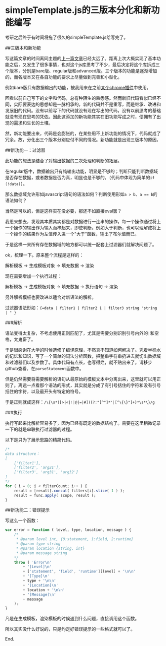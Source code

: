 simpleTemplate.js的三版本分化和新功能编写
===========================

考研之后终于有时间将拖了很久的simpleTemplate.js给写完了。

##三版本和新功能

写这篇文章的时间离同主题的[上一篇文章](http://blog.e10t.net/optimize-simpletemplatejs-by-myself/)已经太远了。距离上次大概实现了基本功能之后，又发生了很多事情，也对这个js库思考了不少，最后决定将这个库拆成三个版本，分别是bare版、regular版和advanced版。三个版本的功能是逐渐增加的，而各版本又在各自功能的要求上尽量做到完善和小型化。

例如bare版只有数据输出的功能，被我用来在之前[某个chrome插件](http://blog.e10t.net/chrome-extension-test-page-and-report/)中使用。

回看以前自己写下的文字和代码，总有种陌生的熟悉感。然而新旧代码看似已经不同，实际要表达的思想却是一脉相承的，新的代码并不是重写，而是继承、改进和发展旧的代码。没有以前写下的代码就没有现在写出的代码，没有以前思考的基础就没有现在思考的凭依。因此这添加的新功能其实在旧功能写成之时，便拥有了出现的需求和生长的土壤。

然，新功能要出来，代码是会膨胀的，在某些用不上新功能的情况下，代码就成了冗余。故，分化出三个版本分别应付不同的情况。新功能就是出现三版本的原因。

##新功能一：过滤器

此功能的想法是结合了对输出数据的二次处理和判断的拓展。

在regular版中，数据输出只有纯输出功能，明显是不够的；判断只能判断数据域是否存在数据，或者数据是否为真，明显也是不够的。（代码中体现为简单的`if (!data)`）。

那么数据域允许形如javascript语句的语法如何？判断使用形如`a > b`、`a == b`的语法如何？

当然是可以的，但是这样实在没必要，那还不如直接eval罢？

我思来想去，发现其本质其实都是对数据进行一连串的操作，每一个操作通过将上一个操作的输出作为输入而串起来，即使判断，例如大于判断，也可以理解成将上一个操作的结果作为左值传入进一个"大于"函数，输出了布尔值而已。

于是这样一来所有存在数据域的地方都可以统一配套上过滤器们就解决问题了。

ok，梳理一下。原来整个流程是这样的：

解析模板 -> 生成模板对象 -> 填充数据 -> 渲染

现在需要增加一个执行过程：

解析模板 -> 生成模板对象 -> 填充数据 -> 执行语句 -> 渲染

另外解析模板也要改进以适合对新语法的解析。

过滤器语法形如：`{=data | filter1 | filter2 1 | filter3 string "string | " }`

###解析

语法变得太复杂，不考虑使用正则匹配了，尤其是需要分别识别引号内外的`|`和空格，太鬼畜了。

于是很感谢在大学的时候选修了编译原理，不然真不知道如何解决了。凭着半桶水的记忆和知识，写了一个简单的词法分析函数，把整串字符串扔进去就切出数据域和过滤器们以及参数了。具体代码有点长，也写得烂，就不贴出来了，请移步github查看，在`parseStatement`函数中。

但是仍然需要将需要解析的语句从最原始的模板文本中分离出来，这里就可以用正则了。离远一点看那个语法的形式，其实就是分成了有引号括住的字符和没有引号括住的字符，以及最开头有特定的符号。

于是正则就成这样：`/\{\s*([>|<|!|@|=|#])(?:"[^"]*"|[^\{\}"]+)*\s*\}/g`

###执行

执行写起来比解析容易多了，因为已经有既定的数据结构了。需要在这里稍微记录一下的就是串联执行过滤器的过程。

以下是只为了展示思路的精简代码。

```javascript
/*
data structure：
[
    ['filter1'],
    ['filter2', 'arg21'],
    ['filter3', 'arg31', 'arg32']
]
*/
for ( i = 0; i < filterCount; i++ ) {
    result = [result].concat( filters[i].slice( 1 ) );
    result = func.apply( scope, result );
}
```

##新功能二：错误提示

写这么一个函数：

```javascript
var error = function ( level, type, location, message ) {
    /*
     * @param level int, {0:statement, 1:field, 2:runtime}
     * @param type string
     * @param location {string, int}
     * @param message string
    */
    throw ( 'Error\n'
        + '[Level]\n'
        + ['statement', 'field', 'runtime'][level] + '\n\n'
        + '[Type]\n'
        + type + '\n\n'
        + '[Location]\n'
        + location + '\n\n'
        + '[Message]\n'
        + message
    );
}
```

凡是在生成模板，渲染模板的时候遇到什么问题，直接调用这个函数。

所以其实没什么好说的，只是约定好错误提示的一些格式就可以了。

End.